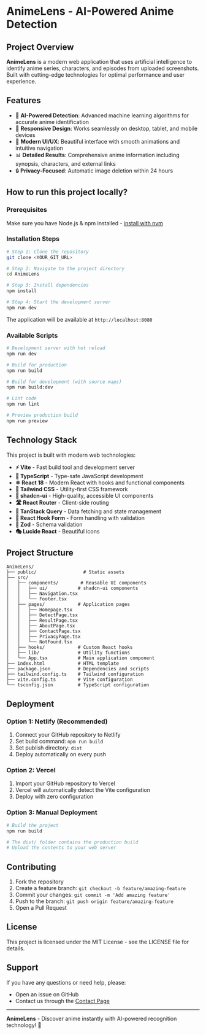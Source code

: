 # AnimeLens - AI-Powered Anime Detection

## Project Overview

**AnimeLens** is a modern web application that uses artificial intelligence to identify anime series, characters, and episodes from uploaded screenshots. Built with cutting-edge technologies for optimal performance and user experience.

## Features

- 🤖 **AI-Powered Detection**: Advanced machine learning algorithms for accurate anime identification
- 📱 **Responsive Design**: Works seamlessly on desktop, tablet, and mobile devices
- 🎨 **Modern UI/UX**: Beautiful interface with smooth animations and intuitive navigation
- 📊 **Detailed Results**: Comprehensive anime information including synopsis, characters, and external links
- 🔒 **Privacy-Focused**: Automatic image deletion within 24 hours

## How to run this project locally?

### Prerequisites

Make sure you have Node.js & npm installed - [install with nvm](https://github.com/nvm-sh/nvm#installing-and-updating)

### Installation Steps

```sh
# Step 1: Clone the repository
git clone <YOUR_GIT_URL>

# Step 2: Navigate to the project directory
cd AnimeLens

# Step 3: Install dependencies
npm install

# Step 4: Start the development server
npm run dev
```

The application will be available at `http://localhost:8080`

### Available Scripts

```sh
# Development server with hot reload
npm run dev

# Build for production
npm run build

# Build for development (with source maps)
npm run build:dev

# Lint code
npm run lint

# Preview production build
npm run preview
```

## Technology Stack

This project is built with modern web technologies:

- **⚡ Vite** - Fast build tool and development server
- **🔷 TypeScript** - Type-safe JavaScript development
- **⚛️ React 18** - Modern React with hooks and functional components
- **🎨 Tailwind CSS** - Utility-first CSS framework
- **🧩 shadcn-ui** - High-quality, accessible UI components
- **🛣️ React Router** - Client-side routing
- **🔄 TanStack Query** - Data fetching and state management
- **📝 React Hook Form** - Form handling with validation
- **🎯 Zod** - Schema validation
- **🎭 Lucide React** - Beautiful icons

## Project Structure

```
AnimeLens/
├── public/                 # Static assets
├── src/
│   ├── components/        # Reusable UI components
│   │   ├── ui/           # shadcn-ui components
│   │   ├── Navigation.tsx
│   │   └── Footer.tsx
│   ├── pages/            # Application pages
│   │   ├── Homepage.tsx
│   │   ├── DetectPage.tsx
│   │   ├── ResultPage.tsx
│   │   ├── AboutPage.tsx
│   │   ├── ContactPage.tsx
│   │   ├── PrivacyPage.tsx
│   │   └── NotFound.tsx
│   ├── hooks/            # Custom React hooks
│   ├── lib/              # Utility functions
│   └── App.tsx           # Main application component
├── index.html            # HTML template
├── package.json          # Dependencies and scripts
├── tailwind.config.ts    # Tailwind configuration
├── vite.config.ts        # Vite configuration
└── tsconfig.json         # TypeScript configuration
```

## Deployment

### Option 1: Netlify (Recommended)
1. Connect your GitHub repository to Netlify
2. Set build command: `npm run build`
3. Set publish directory: `dist`
4. Deploy automatically on every push

### Option 2: Vercel
1. Import your GitHub repository to Vercel
2. Vercel will automatically detect the Vite configuration
3. Deploy with zero configuration

### Option 3: Manual Deployment
```sh
# Build the project
npm run build

# The dist/ folder contains the production build
# Upload the contents to your web server
```

## Contributing

1. Fork the repository
2. Create a feature branch: `git checkout -b feature/amazing-feature`
3. Commit your changes: `git commit -m 'Add amazing feature'`
4. Push to the branch: `git push origin feature/amazing-feature`
5. Open a Pull Request

## License

This project is licensed under the MIT License - see the LICENSE file for details.

## Support

If you have any questions or need help, please:
- Open an issue on GitHub
- Contact us through the [Contact Page](src/pages/ContactPage.tsx)

---

**AnimeLens** - Discover anime instantly with AI-powered recognition technology! 🚀

